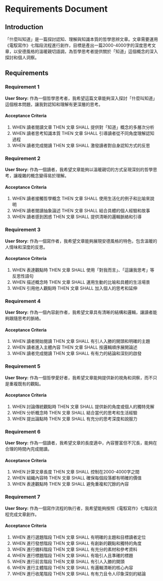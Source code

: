 # Requirements Document

## Introduction

「什麼叫知道」是一篇探討認知、理解與知識本質的哲學思辨文章。文章需要運用《電馭寫作》七階段流程進行創作，目標是產出一篇2000-4000字的深度思考文章，以安德風格的溫暖親切語調，為哲學思考者提供關於「知道」這個概念的深入探討和個人洞察。

## Requirements

### Requirement 1

**User Story:** 作為一個哲學思考者，我希望這篇文章能夠深入探討「什麼叫知道」這個根本問題，讓我對認知和理解有更深層的思考。

#### Acceptance Criteria

1. WHEN 讀者閱讀文章 THEN 文章 SHALL 提供對「知道」概念的多層次分析
2. WHEN 讀者思考知識本質 THEN 文章 SHALL 引導讀者從不同角度理解認知過程
3. WHEN 讀者完成閱讀 THEN 文章 SHALL 激發讀者對自身認知方式的反思

### Requirement 2

**User Story:** 作為一個讀者，我希望文章能夠以溫暖親切的方式呈現深刻的哲學思考，讓複雜的概念變得易於理解。

#### Acceptance Criteria

1. WHEN 讀者接觸哲學概念 THEN 文章 SHALL 使用生活化的例子和比喻來說明
2. WHEN 讀者閱讀抽象論述 THEN 文章 SHALL 結合具體的個人經驗和故事
3. WHEN 讀者感到困惑 THEN 文章 SHALL 提供清晰的邏輯脈絡和引導

### Requirement 3

**User Story:** 作為一個寫作者，我希望文章能夠展現安德風格的特色，包含溫暖的人情味和深度的反思。

#### Acceptance Criteria

1. WHEN 表達觀點時 THEN 文章 SHALL 使用「對我而言」、「這讓我思考」等反思性語句
2. WHEN 描述概念時 THEN 文章 SHALL 運用生動的比喻和具體的生活場景
3. WHEN 引用他人觀點時 THEN 文章 SHALL 加入個人的思考和延伸

### Requirement 4

**User Story:** 作為一個內容創作者，我希望文章具有清晰的結構和邏輯，讓讀者能夠跟隨思考的脈絡。

#### Acceptance Criteria

1. WHEN 讀者開始閱讀 THEN 文章 SHALL 有引人入勝的開頭和明確的主題
2. WHEN 讀者進入主體內容 THEN 文章 SHALL 按邏輯順序展開論述
3. WHEN 讀者完成閱讀 THEN 文章 SHALL 有有力的結論和深刻的啟發

### Requirement 5

**User Story:** 作為一個哲學愛好者，我希望文章能夠提供新的視角和洞察，而不只是重複既有的觀點。

#### Acceptance Criteria

1. WHEN 討論傳統觀點時 THEN 文章 SHALL 提供新的角度或個人的獨特見解
2. WHEN 分析概念時 THEN 文章 SHALL 結合當代的思考和生活經驗
3. WHEN 提出論點時 THEN 文章 SHALL 有充分的思考深度和說服力

### Requirement 6

**User Story:** 作為一個讀者，我希望文章的長度適中，內容豐富但不冗長，能夠在合理的時間內完成閱讀。

#### Acceptance Criteria

1. WHEN 計算文章長度 THEN 文章 SHALL 控制在2000-4000字之間
2. WHEN 組織內容時 THEN 文章 SHALL 確保每個段落都有明確的價值
3. WHEN 表達觀點時 THEN 文章 SHALL 避免重複和冗餘的內容

### Requirement 7

**User Story:** 作為一個寫作流程的執行者，我希望能夠按照《電馭寫作》七階段流程完成文章創作。

#### Acceptance Criteria

1. WHEN 進行選題階段 THEN 文章 SHALL 有明確的主題和目標讀者定位
2. WHEN 進行發想階段 THEN 文章 SHALL 有創新的觀點和獨特的角度
3. WHEN 進行備料階段 THEN 文章 SHALL 有充分的素材和參考資料
4. WHEN 進行標題階段 THEN 文章 SHALL 有吸引人且準確的標題
5. WHEN 進行前言階段 THEN 文章 SHALL 有引人入勝的開頭
6. WHEN 進行主體階段 THEN 文章 SHALL 有邏輯清晰的核心內容
7. WHEN 進行收尾階段 THEN 文章 SHALL 有有力且令人印象深刻的結論